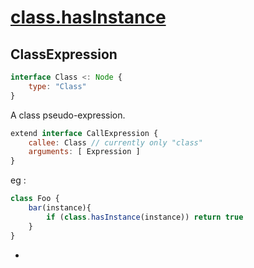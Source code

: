 # [class.hasInstance](https://github.com/tc39/proposal-class-brand-check)

## ClassExpression

```js
interface Class <: Node {
    type: "Class"
}
```
A class pseudo-expression.

```js
extend interface CallExpression {
    callee: Class // currently only "class"
    arguments: [ Expression ]
}
```

eg :

```js
class Foo {
    bar(instance){
        if (class.hasInstance(instance)) return true
    }
}
```
- 
